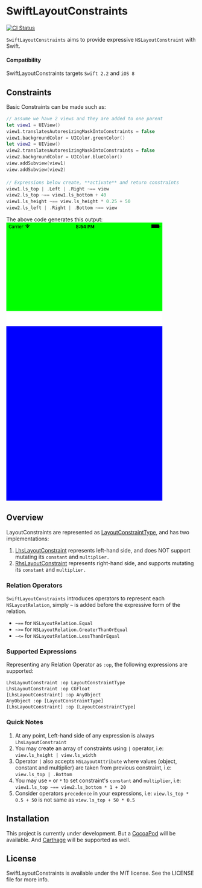 # SwiftLayoutConstraints

[![CI Status](http://img.shields.io/travis/ahmadbaraka/SwiftLayoutConstraints.svg?style=flat)](https://travis-ci.org/ahmadbaraka/SwiftLayoutConstraints)

`SwiftLayoutConstraints` aims to provide expressive `NSLayoutConstraint` with Swift.

#### Compatibility

SwiftLayoutConstraints targets `Swift 2.2` and `iOS 8`

## Constraints

Basic Constraints can be made such as:

```swift
// assume we have 2 views and they are added to one parent
let view1 = UIView()
view1.translatesAutoresizingMaskIntoConstraints = false
view1.backgroundColor = UIColor.greenColor()
let view2 = UIView()
view2.translatesAutoresizingMaskIntoConstraints = false
view2.backgroundColor = UIColor.blueColor()
view.addSubview(view1)
view.addSubview(view2)

// Expressions below create, **activate** and return constraints
view1.ls_top | .Left | .Right ~== view
view2.ls_top ~== view1.ls_bottom + 40
view1.ls_height ~== view.ls_height * 0.25 + 50
view2.ls_left | .Right | .Bottom ~== view
```
The above code generates this output:  
![Example](Icons/Example.png)

## Overview

LayoutConstraints are represented as [LayoutConstraintType](/SwiftLayoutConstraints/Classes/LayoutConstraintType.swift), and has two implementations:
 1. [LhsLayoutConstraint](/SwiftLayoutConstraints/Classes/LhsLayoutConstraint.swift) represents left-hand side, and does NOT support mutating its `constant` and `multiplier.`
 1. [RhsLayoutConstraint](/SwiftLayoutConstraints/Classes/RhsLayoutConstraint.swift) represents right-hand side, and supports mutating its `constant` and `multiplier.`

### Relation Operators

`SwiftLayoutConstraints` introduces operators to represent each `NSLayoutRelation`, simply `~` is added before the expressive form of the relation.
 * `~==` for `NSLayoutRelation.Equal`
 * `~>=` for `NSLayoutRelation.GreaterThanOrEqual`
 * `~<=` for `NSLayoutRelation.LessThanOrEqual`

### Supported Expressions

Representing any Relation Operator as `:op`, the following expressions are supported:

```
LhsLayoutConstraint :op LayoutConstraintType
LhsLayoutConstraint :op CGFloat
[LhsLayoutConstraint] :op AnyObject
AnyObject :op [LayoutConstraintType]
[LhsLayoutConstraint] :op [LayoutConstraintType]
```

###  Quick Notes

 1. At any point, Left-hand side of any expression is always `LhsLayoutConstraint`
 1. You may create an array of constraints using `|` operator, i.e: `view.ls_height | view.ls_width`
 1. Operator `|` also accepts `NSLayoutAttribute` where values (object, constant and multiplier) are taken from previous constraint, i.e: `view.ls_top | .Bottom`
 1. You may use `+` or `*` to set constraint's `constant` and `multiplier`, i.e: `view1.ls_top ~== view2.ls_bottom * 1 + 20`
 1. Consider operators `precedence` in your expressions, i.e: `view.ls_top * 0.5 + 50` is not same as `view.ls_top + 50 * 0.5`

## Installation

This project is currently under development. But a [CocoaPod](https://cocoapods.org) will be available. And [Carthage](https://github.com/Carthage/Carthage) will be supported as well.

## License

SwiftLayoutConstraints is available under the MIT license. See the LICENSE file for more info.
